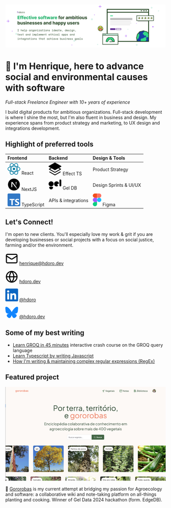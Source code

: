 ![Effective software of ambitious businesses and happy users](./header.png)

# 🌻 I'm Henrique, here to advance social and environmental causes with software

_Full-stack Freelance Engineer with 10+ years of experience_

I build digital products for ambitious organizations. Full-stack development is where I shine the most, but I'm also fluent in business and design. My experience spans from product strategy and marketing, to UX design and integrations development.

## Highlight of preferred tools

| Frontend | Backend | Design & Tools |
|:---------|:--------|:---------------|
| ![React's logo](./react.svg) React | ![Effect's logo](./effect.svg) Effect TS | Product Strategy |
| ![NextJS's logo](./nextjs.svg) NextJS | ![Gel's logo](./gel.svg) Gel DB | Design Sprints & UI/UX |
| ![Typescript's logo](./typescript.svg) TypeScript | APIs & integrations | ![Figma's logo](./figma.svg) Figma |


## Let's Connect!

I'm open to new clients. You'll especially love my work & grit if you are developing businesses or social projects with a focus on social justice, farming and/or the environment.

![email icon](./email.svg) henrique@hdoro.dev

![globe icon](./globe.svg) [hdoro.dev](https://hdoro.dev)

![LinkedIn icon](./linkedin.svg) [@hdoro](https://www.linkedin.com/in/hdoro/)

![Bluesky icon](./bluesky.svg) [@hdoro.dev](https://bsky.app/profile/hdoro.dev)

## Some of my best writing

- [Learn GROQ in 45 minutes](https://hdoro.dev/learn-groq) interactive crash course on the GROQ query language
- [Learn Typescript by writing Javascript](https://hdoro.dev/learn-typescript-trick)
- [How I'm writing & maintaining complex regular expressions (RegEx)](https://hdoro.dev/building-maintainable-regex)

## Featured project

![Screenshot of the homepage of Gororobas](./gororobas.png)

🥕 [Gororobas](http://github.com/hdoro/gororobas) is my current attempt at bridging my passion for Agroecology and software: a collaborative wiki and note-taking platform on all-things planting and cooking. Winner of Gel Data 2024 hackathon (form. EdgeDB).
